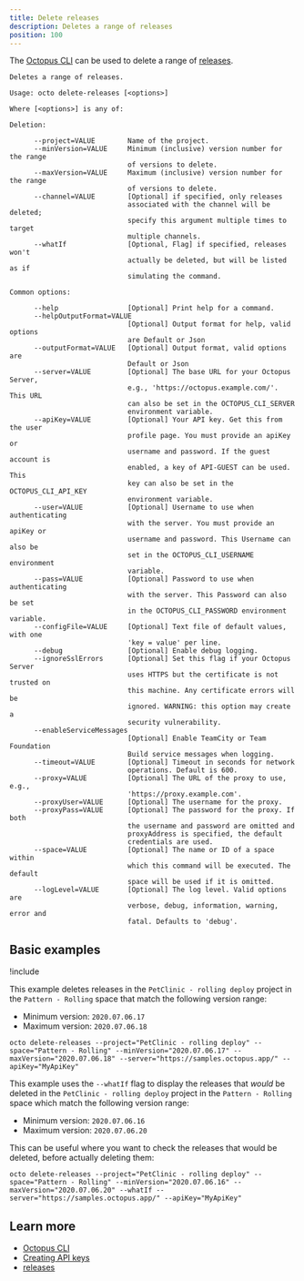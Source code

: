 ```yaml
---
title: Delete releases
description: Deletes a range of releases
position: 100
---
```


The [Octopus CLI](/docs/octopus-rest-api/octopus-cli/index.md) can be used to delete a range of [releases](/docs/releases/index.md).

```text
Deletes a range of releases.

Usage: octo delete-releases [<options>]

Where [<options>] is any of:

Deletion:

      --project=VALUE        Name of the project.
      --minVersion=VALUE     Minimum (inclusive) version number for the range
                             of versions to delete.
      --maxVersion=VALUE     Maximum (inclusive) version number for the range
                             of versions to delete.
      --channel=VALUE        [Optional] if specified, only releases
                             associated with the channel will be deleted;
                             specify this argument multiple times to target
                             multiple channels.
      --whatIf               [Optional, Flag] if specified, releases won't
                             actually be deleted, but will be listed as if
                             simulating the command.

Common options:

      --help                 [Optional] Print help for a command.
      --helpOutputFormat=VALUE
                             [Optional] Output format for help, valid options
                             are Default or Json
      --outputFormat=VALUE   [Optional] Output format, valid options are
                             Default or Json
      --server=VALUE         [Optional] The base URL for your Octopus Server,
                             e.g., 'https://octopus.example.com/'. This URL
                             can also be set in the OCTOPUS_CLI_SERVER
                             environment variable.
      --apiKey=VALUE         [Optional] Your API key. Get this from the user
                             profile page. You must provide an apiKey or
                             username and password. If the guest account is
                             enabled, a key of API-GUEST can be used. This
                             key can also be set in the OCTOPUS_CLI_API_KEY
                             environment variable.
      --user=VALUE           [Optional] Username to use when authenticating
                             with the server. You must provide an apiKey or
                             username and password. This Username can also be
                             set in the OCTOPUS_CLI_USERNAME environment
                             variable.
      --pass=VALUE           [Optional] Password to use when authenticating
                             with the server. This Password can also be set
                             in the OCTOPUS_CLI_PASSWORD environment variable.
      --configFile=VALUE     [Optional] Text file of default values, with one
                             'key = value' per line.
      --debug                [Optional] Enable debug logging.
      --ignoreSslErrors      [Optional] Set this flag if your Octopus Server
                             uses HTTPS but the certificate is not trusted on
                             this machine. Any certificate errors will be
                             ignored. WARNING: this option may create a
                             security vulnerability.
      --enableServiceMessages
                             [Optional] Enable TeamCity or Team Foundation
                             Build service messages when logging.
      --timeout=VALUE        [Optional] Timeout in seconds for network
                             operations. Default is 600.
      --proxy=VALUE          [Optional] The URL of the proxy to use, e.g.,
                             'https://proxy.example.com'.
      --proxyUser=VALUE      [Optional] The username for the proxy.
      --proxyPass=VALUE      [Optional] The password for the proxy. If both
                             the username and password are omitted and
                             proxyAddress is specified, the default
                             credentials are used.
      --space=VALUE          [Optional] The name or ID of a space within
                             which this command will be executed. The default
                             space will be used if it is omitted.
      --logLevel=VALUE       [Optional] The log level. Valid options are
                             verbose, debug, information, warning, error and
                             fatal. Defaults to 'debug'.
```

## Basic examples

!include <samples-instance>

This example deletes releases in the `PetClinic - rolling deploy` project in the `Pattern - Rolling` space that match the following version range:

- Minimum version: `2020.07.06.17`
- Maximum version: `2020.07.06.18`

```text
octo delete-releases --project="PetClinic - rolling deploy" --space="Pattern - Rolling" --minVersion="2020.07.06.17" --maxVersion="2020.07.06.18" --server="https://samples.octopus.app/" --apiKey="MyApiKey"
```

This example uses the `--whatIf` flag to display the releases that *would* be deleted in the `PetClinic - rolling deploy` project in the `Pattern - Rolling` space which match the following version range:

- Minimum version: `2020.07.06.16`
- Maximum version: `2020.07.06.20`

This can be useful where you want to check the releases that would be deleted, before actually deleting them:

```text
octo delete-releases --project="PetClinic - rolling deploy" --space="Pattern - Rolling" --minVersion="2020.07.06.16" --maxVersion="2020.07.06.20" --whatIf --server="https://samples.octopus.app/" --apiKey="MyApiKey"
```

## Learn more

- [Octopus CLI](/docs/octopus-rest-api/octopus-cli/index.md)
- [Creating API keys](/docs/octopus-rest-api/how-to-create-an-api-key.md)
- [releases](/docs/releases/index.md)
